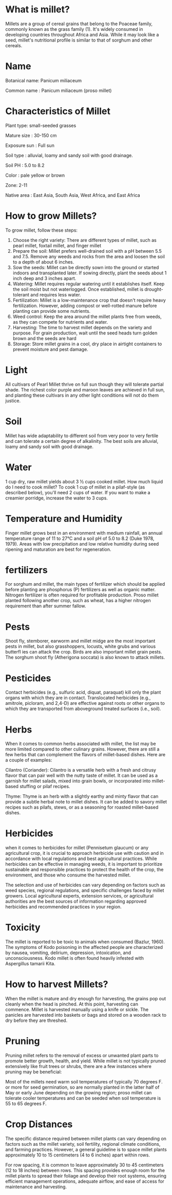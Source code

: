 # What is millet?
Millets are a group of cereal grains that belong to the Poaceae family, commonly known as the grass family (1). It's widely consumed in developing countries throughout Africa and Asia. While it may look like a seed, millet's nutritional profile is similar to that of sorghum and other cereals.
# Name
Botanical name: Panicum miliaceum


Common name : Panicum miliaceum (proso millet)
# Characteristics of Millet
Plant type: small-seeded grasses

Mature size : 30-150 cm

Exposure sun : Full sun

Soil type : alluvial, loamy and sandy soil with good drainage.

Soil PH : 5.0 to 8.2 

Color : pale yellow or brown

Zone: 2-11

Native area : East Asia, South Asia, West Africa, and East Africa
# How to grow Millets?
To grow millet, follow these steps:

1. Choose the right variety: There are different types of millet, such as pearl millet, foxtail millet, and finger millet
2. Prepare the soil: Millet prefers well-drained soil with a pH between 5.5 and 7.5. Remove any weeds and rocks from the area and loosen the soil to a depth of about 6 inches.
3. Sow the seeds: Millet can be directly sown into the ground or started indoors and transplanted later. If sowing directly, plant the seeds about 1 inch deep and 3 inches apart.
4. Watering: Millet requires regular watering until it establishes itself. Keep the soil moist but not waterlogged. Once established, millet is drought-tolerant and requires less water.
5. Fertilization: Millet is a low-maintenance crop that doesn't require heavy fertilization. However, adding compost or well-rotted manure before planting can provide some nutrients.
6. Weed control: Keep the area around the millet plants free from weeds, as they can compete for nutrients and water.
7. Harvesting: The time to harvest millet depends on the variety and purpose. For grain production, wait until the seed heads turn golden brown and the seeds are hard
8. Storage: Store millet grains in a cool, dry place in airtight containers to prevent moisture and pest damage.
# Light

All cultivars of Pearl Millet thrive on full sun though they will tolerate partial shade. The richest color purple and maroon leaves are achieved in full sun, and planting these cultivars in any other light conditions will not do them justice.
# Soil
Millet has wide adaptability to different soil from very poor to very fertile and can tolerate a certain degree of alkalinity. The best soils are alluvial, loamy and sandy soil with good drainage.
# Water
1 cup dry, raw millet yields about 3 ½ cups cooked millet. How much liquid do I need to cook millet? To cook 1 cup of millet in a pilaf-style (as described below), you'll need 2 cups of water. If you want to make a creamier porridge, increase the water to 3 cups.
# Temperature and Humidity
Finger millet grows best in an environment with medium rainfall, an annual temperature range of 11 to 27°C and a soil pH of 5.0 to 8.2 (Duke 1978, 1979). Areas with low precipitation and low relative humidity during seed ripening and maturation are best for regeneration.
# fertilizers
For sorghum and millet, the main types of fertilizer which should be applied before planting are phosphorus (P) fertilizers as well as organic matter.
Nitrogen fertilizer is often required for profitable production. Proso millet planted following another crop, such as wheat, has a higher nitrogen requirement than after summer fallow.
# Pests
Shoot fly, stemborer, earworm and millet midge are the most important pests in millet, but also grasshoppers, locusts, white grubs and various butterfl ies can attack the crop. Birds are also important millet grain pests. The sorghum shoot fly (Atherigona soccata) is also known to attack millets.
# Pesticides
Contact herbicides (e.g., sulfuric acid, diquat, paraquat) kill only the plant organs with which they are in contact. Translocated herbicides (e.g., amitrole, picloram, and 2,4-D) are effective against roots or other organs to which they are transported from aboveground treated surfaces (i.e., soil).
# Herbs
When it comes to common herbs associated with millet, the list may be more limited compared to other culinary grains. However, there are still a few herbs that can complement the flavors of millet-based dishes. Here are a couple of examples:

Cilantro (Coriander): Cilantro is a versatile herb with a fresh and citrusy flavor that can pair well with the nutty taste of millet. It can be used as a garnish for millet salads, mixed into grain bowls, or incorporated into millet-based stuffing or pilaf recipes.

Thyme: Thyme is an herb with a slightly earthy and minty flavor that can provide a subtle herbal note to millet dishes. It can be added to savory millet recipes such as pilafs, stews, or as a seasoning for roasted millet-based dishes.
# Herbicides
when it comes to herbicides for millet (Pennisetum glaucum) or any agricultural crop, it is crucial to approach herbicide use with caution and in accordance with local regulations and best agricultural practices. While herbicides can be effective in managing weeds, it is important to prioritize sustainable and responsible practices to protect the health of the crop, the environment, and those who consume the harvested millet.

The selection and use of herbicides can vary depending on factors such as weed species, regional regulations, and specific challenges faced by millet growers. Local agricultural experts, extension services, or agricultural authorities are the best sources of information regarding approved herbicides and recommended practices in your region.
# Toxicity
The millet is reported to be toxic to animals when consumed (Bazlur, 1960). The symptoms of Kodo poisoning in the affected people are characterized by nausea, vomiting, delirium, depression, intoxication, and unconsciousness. Kodo millet is often found heavily infested with Aspergillus tamarii Kita.
# How to harvest Millets?
When the millet is mature and dry enough for harvesting, the grains pop out cleanly when the head is pinched. At this point, harvesting can commence. Millet is harvested manually using a knife or sickle. The panicles are harvested into baskets or bags and stored on a wooden rack to dry before they are threshed.
# Pruning
Pruning millet refers to the removal of excess or unwanted plant parts to promote better growth, health, and yield. While millet is not typically pruned extensively like fruit trees or shrubs, there are a few instances where pruning may be beneficial:

Most of the millets need warm soil temperatures of typically 70 degrees F. or more for seed germination, so are normally planted in the latter half of May or early June depending on the growing region; proso millet can tolerate cooler temperatures and can be seeded when soil temperature is 55 to 65 degrees F.
# Crop Distances
The specific distance required between millet plants can vary depending on factors such as the millet variety, soil fertility, regional climate conditions, and farming practices. However, a general guideline is to space millet plants approximately 10 to 15 centimeters (4 to 6 inches) apart within rows.

For row spacing, it is common to leave approximately 30 to 45 centimeters (12 to 18 inches) between rows. This spacing provides enough room for the millet plants to spread their foliage and develop their root systems, ensuring efficient management operations, adequate airflow, and ease of access for maintenance and harvesting.